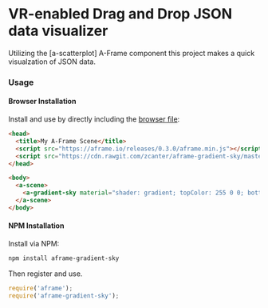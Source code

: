 # VR-enabled Drag and Drop JSON data visualizer
Utilizing the [a-scatterplot] A-Frame component this project makes a quick visualzation of JSON data.

### Usage

#### Browser Installation

Install and use by directly including the [browser file](dist):

```html
<head>
  <title>My A-Frame Scene</title>
  <script src="https://aframe.io/releases/0.3.0/aframe.min.js"></script>
  <script src="https://cdn.rawgit.com/zcanter/aframe-gradient-sky/master/dist/gradientsky.min.js"></script>
</head>

<body>
  <a-scene>
    <a-gradient-sky material="shader: gradient; topColor: 255 0 0; bottomColor: 0 121 255;"></a-gradient-sky>
  </a-scene>
</body>
```

#### NPM Installation

Install via NPM:

```bash
npm install aframe-gradient-sky
```

Then register and use.

```js
require('aframe');
require('aframe-gradient-sky');
